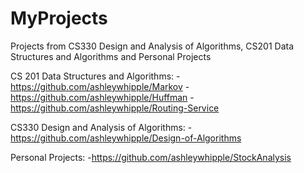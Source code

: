 # MyProjects
Projects from CS330 Design and Analysis of Algorithms, CS201 Data Structures and Algorithms and Personal Projects

CS 201 Data Structures and Algorithms: 
-https://github.com/ashleywhipple/Markov
-https://github.com/ashleywhipple/Huffman
-https://github.com/ashleywhipple/Routing-Service

CS330 Design and Analysis of Algorithms: 
-https://github.com/ashleywhipple/Design-of-Algorithms

Personal Projects:
-https://github.com/ashleywhipple/StockAnalysis
